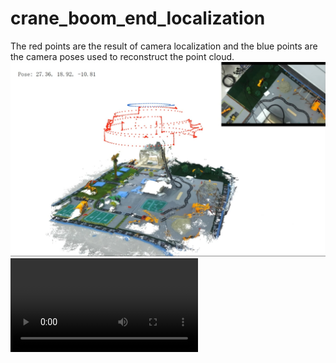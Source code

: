 # crane_boom_end_localization
The red points are the result of camera localization and the blue points are the camera poses used to reconstruct the point cloud.
![contents](./demo.png)
![contents](./Simulation_platform_demo.mp4)
